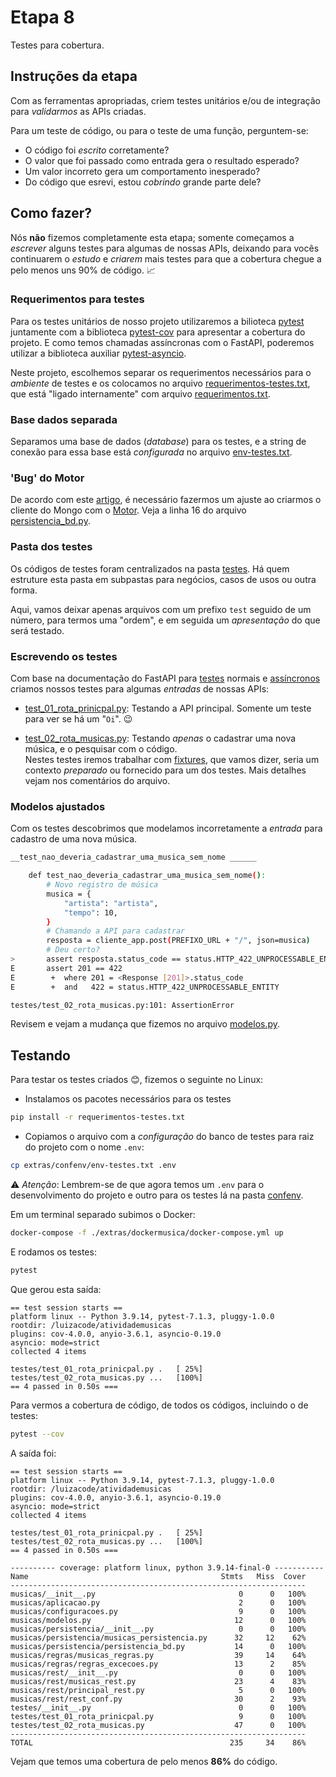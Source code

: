 # Etapa 8

Testes para cobertura.

## Instruções da etapa

Com as ferramentas apropriadas, criem testes unitários e/ou de integração para _validarmos_ as APIs criadas.

Para um teste de código, ou para o teste de uma função, perguntem-se:

- O código foi _escrito_ corretamente?
- O valor que foi passado como entrada gera o resultado esperado?
- Um valor incorreto gera um comportamento inesperado?
- Do código que esrevi, estou _cobrindo_ grande parte dele?


## Como fazer?

Nós **não** fizemos completamente esta etapa; somente começamos a _escrever_ alguns
testes para algumas de nossas APIs, deixando para vocês continuarem o _estudo_
e _criarem_ mais testes para que a cobertura chegue a pelo menos uns 90% de
código. 📈

### Requerimentos para testes

Para os testes unitários de nosso projeto utilizaremos a bilioteca 
[pytest](https://docs.pytest.org/en/7.1.x/) juntamente com a biblioteca
[pytest-cov](https://pytest-cov.readthedocs.io/en/latest/) para apresentar
a cobertura do projeto. E como temos chamadas assíncronas com o FastAPI,
poderemos utilizar a biblioteca auxiliar
[pytest-asyncio](https://github.com/pytest-dev/pytest-asyncio).

Neste projeto, escolhemos separar os requerimentos necessários para o _ambiente_ 
de testes e os colocamos no arquivo [requerimentos-testes.txt](./requerimentos-testes.txt),
que está "ligado internamente" com arquivo [requerimentos.txt](./requerimentos.txt).

### Base dados separada

Separamos uma base de dados (_database_) para os testes, e a string de conexão para essa base
está _configurada_ no arquivo [env-testes.txt](./extras/confenv/env-testes.txt).

### 'Bug' do Motor

De acordo com este [artigo](https://github.com/tiangolo/fastapi/issues/4473), é necessário
fazermos um ajuste ao criarmos o cliente do Mongo com o [Motor](https://motor.readthedocs.io/en/stable/).
Veja a linha 16 do arquivo [persistencia_bd.py](./musicas/persistencia/persistencia_bd.py).

### Pasta dos testes

Os códigos de testes foram centralizados na pasta [testes](./testes). Há quem estruture esta
pasta em subpastas para negócios, casos de usos ou outra forma. 

Aqui, vamos deixar apenas arquivos com um prefixo `test` seguido de um número,
para termos uma "ordem", e em seguida  um _apresentação_ do que será testado. 

### Escrevendo os testes

Com base na documentação do FastAPI para [testes](https://fastapi.tiangolo.com/tutorial/testing)
normais e [assíncronos](https://fastapi.tiangolo.com/advanced/async-tests) criamos nossos testes
para algumas _entradas_ de nossas APIs:

- [test_01_rota_prinicpal.py](./testes/test_01_rota_prinicpal.py): Testando a API principal.
Somente um teste para ver se há um "`Oi`". 😉

- [test_02_rota_musicas.py](./testes/test_02_rota_musicas.py): Testando _apenas_ o 
cadastrar uma nova música, e o pesquisar com o código.  
Nestes testes iremos trabalhar com 
[fixtures](https://docs.pytest.org/en/7.1.x/fixture.html), que vamos dizer, seria um contexto 
_preparado_ ou fornecido para um dos testes.
Mais detalhes vejam nos comentários 
do arquivo.

### Modelos ajustados

Com os testes descobrimos que modelamos incorretamente a _entrada_ para cadastro de uma nova
música.

```sh
__test_nao_deveria_cadastrar_uma_musica_sem_nome ______

    def test_nao_deveria_cadastrar_uma_musica_sem_nome():
        # Novo registro de música
        musica = {
            "artista": "artista",
            "tempo": 10,
        }
        # Chamando a API para cadastrar
        resposta = cliente_app.post(PREFIXO_URL + "/", json=musica)
        # Deu certo?
>       assert resposta.status_code == status.HTTP_422_UNPROCESSABLE_ENTITY
E       assert 201 == 422
E        +  where 201 = <Response [201]>.status_code
E        +  and   422 = status.HTTP_422_UNPROCESSABLE_ENTITY

testes/test_02_rota_musicas.py:101: AssertionError
```

Revisem e vejam a mudança que fizemos no arquivo 
[modelos.py](./musicas/modelos.py).

## Testando

Para testar os testes criados 😊, fizemos o seguinte no Linux:

- Instalamos os pacotes necessários para os testes

```sh
pip install -r requerimentos-testes.txt
```

- Copiamos o arquivo com a _configuração_ do banco de testes para raiz do
projeto com o nome `.env`:

```sh
cp extras/confenv/env-testes.txt .env
```

⚠️ *Atenção*: Lembrem-se de que agora temos um `.env` para o desenvolvimento
do projeto e outro para os testes lá na pasta [confenv](./extras/confenv/).

Em um terminal separado subimos o Docker:

```sh
docker-compose -f ./extras/dockermusica/docker-compose.yml up
```

E rodamos os testes:

```sh
pytest
```

Que gerou esta saída:

```log
== test session starts ==
platform linux -- Python 3.9.14, pytest-7.1.3, pluggy-1.0.0
rootdir: /luizacode/atividademusicas
plugins: cov-4.0.0, anyio-3.6.1, asyncio-0.19.0
asyncio: mode=strict
collected 4 items

testes/test_01_rota_prinicpal.py .   [ 25%]
testes/test_02_rota_musicas.py ...   [100%]
== 4 passed in 0.50s ===
```

Para vermos a cobertura de código, de todos os códigos, incluindo o de testes:

```sh
pytest --cov
```

A saída foi:

```
== test session starts ==
platform linux -- Python 3.9.14, pytest-7.1.3, pluggy-1.0.0
rootdir: /luizacode/atividademusicas
plugins: cov-4.0.0, anyio-3.6.1, asyncio-0.19.0
asyncio: mode=strict
collected 4 items

testes/test_01_rota_prinicpal.py .   [ 25%]
testes/test_02_rota_musicas.py ...   [100%]
== 4 passed in 0.50s ===

---------- coverage: platform linux, python 3.9.14-final-0 -----------
Name                                           Stmts   Miss  Cover
------------------------------------------------------------------
musicas/__init__.py                                0      0   100%
musicas/aplicacao.py                               2      0   100%
musicas/configuracoes.py                           9      0   100%
musicas/modelos.py                                12      0   100%
musicas/persistencia/__init__.py                   0      0   100%
musicas/persistencia/musicas_persistencia.py      32     12    62%
musicas/persistencia/persistencia_bd.py           14      0   100%
musicas/regras/musicas_regras.py                  39     14    64%
musicas/regras/regras_excecoes.py                 13      2    85%
musicas/rest/__init__.py                           0      0   100%
musicas/rest/musicas_rest.py                      23      4    83%
musicas/rest/principal_rest.py                     5      0   100%
musicas/rest/rest_conf.py                         30      2    93%
testes/__init__.py                                 0      0   100%
testes/test_01_rota_prinicpal.py                   9      0   100%
testes/test_02_rota_musicas.py                    47      0   100%
------------------------------------------------------------------
TOTAL                                            235     34    86%
```

Vejam que temos uma cobertura de pelo menos **86%** do código.
